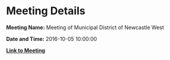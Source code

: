 # Meeting Details

**Meeting Name:** Meeting of Municipal District of Newcastle West

**Date and Time:** 2016-10-05 10:00:00

**[Link to Meeting](https://www.limerick.ie/council/whats-on/meeting-municipal-district-newcastle-west-0)**
